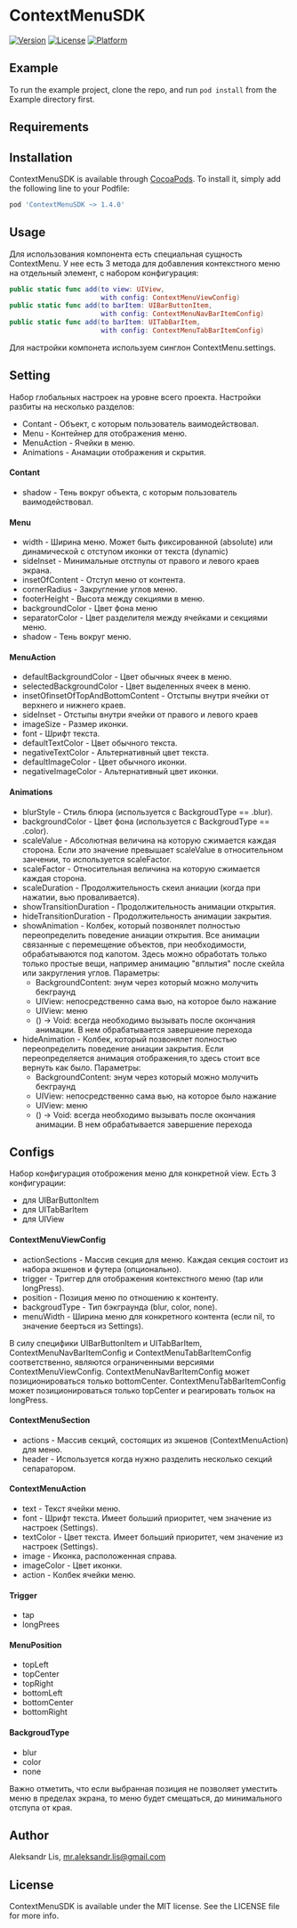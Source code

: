# ContextMenuSDK

[![Version](https://img.shields.io/cocoapods/v/ContextMenuSDK.svg?style=flat)](https://cocoapods.org/pods/ContextMenuSDK)
[![License](https://img.shields.io/cocoapods/l/ContextMenuSDK.svg?style=flat)](https://cocoapods.org/pods/ContextMenuSDK)
[![Platform](https://img.shields.io/cocoapods/p/ContextMenuSDK.svg?style=flat)](https://cocoapods.org/pods/ContextMenuSDK)

## Example

To run the example project, clone the repo, and run `pod install` from the Example directory first.

## Requirements

## Installation

ContextMenuSDK is available through [CocoaPods](https://cocoapods.org). To install
it, simply add the following line to your Podfile:

```ruby
pod 'ContextMenuSDK ~> 1.4.0'
```

## Usage

Для использования компонента есть специальная сущность ContextMenu. У нее есть 3 метода для добавления контекстного меню на отдельный элемент, с набором конфигурация:
```swift
public static func add(to view: UIView,
                       with config: ContextMenuViewConfig)
public static func add(to barItem: UIBarButtonItem,
                       with config: ContextMenuNavBarItemConfig)
public static func add(to barItem: UITabBarItem,
                       with config: ContextMenuTabBarItemConfig)
```
Для настройки компонета используем синглон ContextMenu.settings.

## Setting
Набор глобальных настроек на уровне всего проекта.
Настройки разбиты на несколько разделов:
- Contant - Объект, с которым пользователь ваимодействовал.
- Menu - Контейнер для отображения меню.
- MenuAction - Ячейки в меню.
- Animations - Анамации отображения и скрытия.

#### Contant
- shadow - Тень вокруг объекта, с которым пользователь ваимодействовал.

#### Menu
- width - Ширина меню. Может быть фиксированной (absolute) или динамической с отступом иконки от текста (dynamic)
- sideInset - Минимальные отстпупы от правого и левого краев экрана.
- insetOfContent - Отступ меню от контента.
- cornerRadius - Закругление углов меню.
- footerHeight - Высота между секциями в меню.
- backgroundColor - Цвет фона меню
- separatorColor - Цвет разделителя между ячейками и секциями меню.
- shadow - Тень вокруг меню.

#### MenuAction
- defaultBackgroundColor - Цвет обычных ячеек в меню.
- selectedBackgroundColor - Цвет выделенных ячеек в меню.
- insetOfinsetOfTopAndBottomContent - Отстыпы внутри ячейки от верхнего и нижнего краев.
- sideInset - Отстыпы внутри ячейки от правого и левого краев
- imageSize - Размер иконки.
- font - Шрифт текста.
- defaultTextColor - Цвет обычного текста.
- negativeTextColor - Альтернативный цвет текста.
- defaultImageColor - Цвет обычного иконки.
- negativeImageColor - Альтернативный цвет иконки.

#### Animations
- blurStyle - Стиль блюра  (используется с BackgroudType == .blur).
- backgroundColor - Цвет фона (используется с BackgroudType == .color).
- scaleValue - Абсолютная величина на которую сжимается каждая сторона. Если это значение превышает scaleValue в относительном занчении, то используется scaleFactor.
- scaleFactor - Относительная величина на которую сжимается каждая сторона.
- scaleDuration - Продолжительность скеил аниации (когда при нажатии, вью проваливается).
- showTransitionDuration - Продолжительность анимации открытия.
- hideTransitionDuration - Продолжительность анимации закрытия.
- showAnimation - Колбек, который позвонялет полностью переопределить поведение аниации открытия. Все анимации связанные с перемещение объектов, при необходимости, обрабатываются под капотом. Здесь можно обработать только только простые вещи, например анимацию "вплытия" после скейла или закругления углов. Параметры:
    - BackgroundContent: энум через который можно молучить бекграунд
    - UIView: непосредственно сама вью, на которое было нажание
    - UIView: меню
    - () -> Void: всегда необходимо вызывать после окончания анимации. В нем обрабатывается завершение перехода
- hideAnimation - Колбек, который позвонялет полностью переопределить поведение аниации закрытия. Если переопределяется анимация отображения,то здесь стоит все вернуть как было. Параметры:
    - BackgroundContent: энум через который можно молучить бекграунд
    - UIView: непосредственно сама вью, на которое было нажание
    - UIView: меню
    - () -> Void: всегда необходимо вызывать после окончания анимации. В нем обрабатывается завершение перехода

## Configs
Набор конфигурация отоброжения меню для конкретной view. 
Есть 3 конфигурации: 
- для UIBarButtonItem
- для UITabBarItem
- для UIView

#### ContextMenuViewConfig
- actionSections - Массив  секция для меню. Каждая секция состоит из набора экшенов и футера (опционально).
- trigger - Триггер для отображения контекстного меню (tap или longPress).
- position - Позиция меню по отношению к контенту.
- backgroudType - Тип бэкграунда (blur, color, none).
- menuWidth - Ширина меню для конкретного контента (если nil, то значение беерться из Settings).

В силу специфики UIBarButtonItem и UITabBarItem, ContextMenuNavBarItemConfig и ContextMenuTabBarItemConfig соответственно, являются ограниченными версиями ContextMenuViewConfig. ContextMenuNavBarItemConfig может позиционироваться только bottomCenter. ContextMenuTabBarItemConfig может позиционироваться только topCenter и реагировать тольок на longPress.

#### ContextMenuSection
- actions - Массив секций, состоящих из экшенов (ContextMenuAction) для меню.
- header - Используется когда нужно разделить несколько секций сепаратором.

#### ContextMenuAction
- text - Текст ячейки меню.
- font - Шрифт текста. Имеет больший приоритет, чем значение из настроек (Settings).
- textColor - Цвет текста. Имеет больший приоритет, чем значение из настроек (Settings).
- image - Иконка, расположенная справа.
- imageColor - Цвет иконки.
- action - Колбек ячейки меню.

#### Trigger
- tap
- longPrees

#### MenuPosition
- topLeft
- topCenter
- topRight
- bottomLeft
- bottomCenter
- bottomRight

#### BackgroudType
- blur
- color
- none

Важно отметить, что если выбранная позиция не позволяет уместить меню в пределах экрана, то меню будет смещаться, до минимального отспупа от края.

## Author

Aleksandr Lis, mr.aleksandr.lis@gmail.com

## License

ContextMenuSDK is available under the MIT license. See the LICENSE file for more info.
